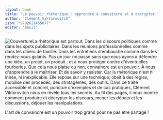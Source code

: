 ```yaml
---
layout: book
title: "Le pouvoir rhétorique : apprendre à convaincre et à decrypter les discours"
author: "Clément Viktorovitch"
isbn: "9782021465877"
editor: "Seuil"
---
```

![Couverture](/img/9782021465877.jpg)La rhétorique est partout. Dans les discours politiques comme dans les spots publicitaires. Dans les réunions professionnelles comme dans les dîners de famille. Dans les entretiens d'embauche comme dans les rendez-vous galants. Pas un jour ne passe sans que nous ayons à défendre une idée, un projet, un produit ; et à nous protéger contre d'éventuelles fourberies. Que cela nous plaise ou non, convaincre est un pouvoir. À nous d'apprendre à le maîtriser.
Et de savoir y résister.
Car la rhétorique n'est ni innée, ni inexplicable. Elle repose sur une technique, obéit à des règles, mobilise des procédés, des stratagèmes, des outils. Dans ce traité accessible et concret, ponctué d'exemples et de cas pratiques, Clément Viktorovitch nous en révèle tous les secrets. Au fil des pages, il nous montre comment produire et décrypter les discours, mener les débats et les discussions, déjouer les manipulations.

L'art de convaincre est un pouvoir trop grand pour ne pas être partagé !
